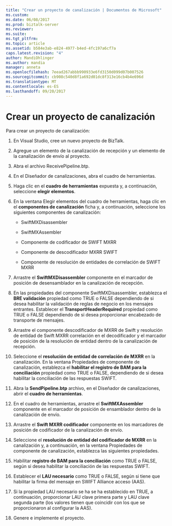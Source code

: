 ```yaml
---
title: "Crear un proyecto de canalización | Documentos de Microsoft"
ms.custom: 
ms.date: 06/08/2017
ms.prod: biztalk-server
ms.reviewer: 
ms.suite: 
ms.tgt_pltfrm: 
ms.topic: article
ms.assetid: b584e3ab-e824-4977-b4ed-4fc197a6cf7a
caps.latest.revision: "4"
author: MandiOhlinger
ms.author: mandia
manager: anneta
ms.openlocfilehash: 7eead267abbb990933e6fd3150d099d07b007526
ms.sourcegitcommit: cb908c540d8f1a692d01dc8f313e16cb4b4e696d
ms.translationtype: MT
ms.contentlocale: es-ES
ms.lasthandoff: 09/20/2017
---
```

# <a name="creating-a-pipeline-project"></a>Crear un proyecto de canalización
Para crear un proyecto de canalización:  
  
1.  En Visual Studio, cree un nuevo proyecto de BizTalk.  
  
2.  Agregue un elemento de la canalización de recepción y un elemento de la canalización de envío al proyecto.  
  
3.  Abra el archivo ReceivePipeline.btp.  
  
4.  En el Diseñador de canalizaciones, abra el cuadro de herramientas.  
  
5.  Haga clic en el **cuadro de herramientas** expuesta y, a continuación, seleccione **elegir elementos**.  
  
6.  En la ventana Elegir elementos del cuadro de herramientas, haga clic en el **componentes de canalización** ficha y, a continuación, seleccione los siguientes componentes de canalización:  
  
    -   SwiftMXDisassembler  
  
    -   SwiftMXAssembler  
  
    -   Componente de codificador de SWIFT MXRR  
  
    -   Componente de descodificador MXRR SWIFT  
  
    -   Componente de resolución de entidades de correlación de SWIFT MXRR  
  
7.  Arrastre el **SwiftMXDisassembler** componente en el marcador de posición de desensamblador en la canalización de recepción.  
  
8.  En las propiedades del componente SwiftMXDisassembler, establezca el **BRE validación** propiedad como TRUE o FALSE dependiendo de si desea habilitar la validación de reglas de negocio en los mensajes entrantes. Establecer el **TransportHeaderRequired** propiedad como TRUE o FALSE dependiendo de si desea proporcionar encabezado de transporte de mensajes.  
  
9. Arrastre el componente descodificador de MXRR de Swift y resolución de entidad de Swift MXRR correlación en el decodificador y el marcador de posición de la resolución de entidad dentro de la canalización de recepción.  
  
10. Seleccione el **resolución de entidad de correlación de MXRR** en la canalización. En la ventana Propiedades de componente de canalización, establezca el **habilitar el registro de BAM para la conciliación** propiedad como TRUE o FALSE, dependiendo de si desea habilitar la conciliación de las respuestas SWIFT.  
  
11. Abra la **SendPipeline.btp** archivo, en el Diseñador de canalizaciones, abrir el **cuadro de herramientas**.  
  
12. En el cuadro de herramientas, arrastre el **SwiftMXAssembler** componente en el marcador de posición de ensamblador dentro de la canalización de envío.  
  
13. Arrastre el **Swift MXRR codificador** componente en los marcadores de posición de codificador de la canalización de envío.  
  
14. Seleccione el **resolución de entidad del codificador de MXRR** en la canalización y, a continuación, en la ventana Propiedades de componente de canalización, establezca las siguientes propiedades.  
  
15. Habilitar **registro de BAM para la conciliación** como TRUE o FALSE, según si desea habilitar la conciliación de las respuestas SWIFT.  
  
16. Establecer el **LAU necesario** como TRUE o FALSE, según si tiene que habilitar la firma del mensaje en SWIFT Alliance acceso (AAS).  
  
17. Si la propiedad LAU necesario se ha se ha establecido en TRUE, a continuación, proporcionar LAU clave primera parte y LAU clave segunda parte (los valores tienen que coincidir con los que se proporcionaron al configurar la AAS).  
  
18. Genere e implemente el proyecto.